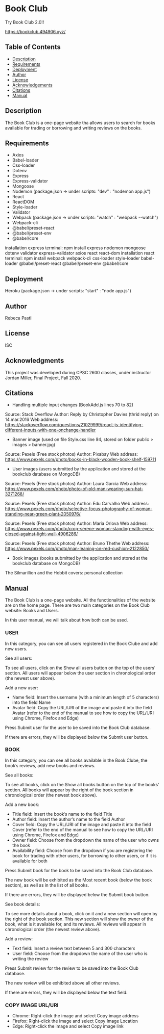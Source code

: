 # Book Club

Try Book Club 2.0!!

https://bookclub.494906.xyz/

## Table of Contents
* [Description](#description)
* [Requirements](#requirements)
* [Deployment](#deployment)
* [Author](#author)
* [License](#license)
* [Acknowledgements](#acknowledgments)
* [Citations](#citations)
* [Manual](#manual)

## Description

The Book Club is a one-page website tha allows users to search for books available for trading or borrowing and writing reviews on the books.

## Requirements

- Axios
- Babel-loader
- Css-loader
- Dotenv
- Express
- Express-validator
- Mongoose
- Nodemon (package.json -> under scripts: "dev" : "nodemon app.js")
- React
- ReactDOM
- Style-loader 
- Validator
- Webpack (package.json -> under scripts: "watch" : "webpack --watch")
- Webpack-cli 
- @babel/preset-react 
- @babel/preset-env 
- @babel/core

installation express terminal: npm install express nodemon mongoose dotenv validator express-validator axios react react-dom
installation react terminal: npm install webpack webpack-cli css-loader style-loader babel-loader @babel/preset-react @babel/preset-env @babel/core 

## Deployment

Heroku (package.json -> under scripts: "start" : "node app.js")

## Author

Rebeca Pastl

## License

ISC

## Acknowledgments

This project was developed during CPSC 2600 classes, under instructor Jordan Miller, Final Project, Fall 2020.

## Citations

-	Handling multiple input changes (BookAdd.js lines 70 to 82) 

Source: Stack Overflow
Author: Reply by Christopher Davies (thrid reply) on 14.mar.2016
Web address: https://stackoverflow.com/questions/21029999/react-js-identifying-different-inputs-with-one-onchange-handler

-	Banner image (used on file Style.css line 94, stored on folder public > images > banner.jpg) 

Source: Pexels (Free stock photos)
Author: Pixabay
Web address: https://www.pexels.com/photo/books-in-black-wooden-book-shelf-159711

-	User images (users submitted by the application and stored at the bookclub database on MongoDB)

Source: Pexels (Free stock photos)
Author: Laura Garcia
Web address: https://www.pexels.com/photo/photo-of-old-man-wearing-sun-hat-3271268/

Source: Pexels (Free stock photos)
Author: Edu Carvalho
Web address: https://www.pexels.com/photo/selective-focus-photography-of-woman-standing-near-green-plant-2050976/

Source: Pexels (Free stock photos)
Author: Maria Orlova
Web address: https://www.pexels.com/photo/crop-serene-woman-standing-with-eyes-closed-against-light-wall-4906286/

Source: Pexels (Free stock photos)
Author: Bruno Thethe
Web address: https://www.pexels.com/photo/man-leaning-on-red-cushion-2122850/

-	Book images (books submitted by the application and stored at the bookclub database on MongoDB)

The Silmarillion and the Hobbit covers: personal collection

## Manual

The Book Club is a one-page website. All the functionalities of the website are on the home page. There are two main categories on the Book Club website: Books and Users.

In this user manual, we will talk about how both can be used.

### USER

In this category, you can see all users registered in the Book Clube and add new users.

See all users:

To see all users, click on the Show all users button on the top of the users’ section. All users will appear below the user section in chronological order (the newest user above).

Add a new user:

-	Name field: 
Insert the username (with a minimum length of 5 characters) into the field Name
-	Avatar field:
Copy the URL/URI of the image and paste it into the field Avatar (refer to the end of the manual to see how to copy the URL/URI using Chrome, Firefox and Edge)

Press Submit user for the user to be saved into the Book Club database.

If there are errors, they will be displayed below the Submit user button. 

### BOOK

In this category, you can see all books available in the Book Clube, the book’s reviews, add new books and reviews.

See all books:

To see all books, click on the Show all books button on the top of the books’ section. All books will appear by the right of the book section in chronological order (the newest book above).

Add a new book:

-	Title field: 
Insert the book’s name to the field Title
-	Author field:
Insert the author’s name to the field Author
-	Cover field:
Copy the URL/URI of the image and paste it into the field Cover (refer to the end of the manual to see how to copy the URL/URI using Chrome, Firefox and Edge)
-	Owner field:
Choose from the dropdown the name of the user who owns the book
-	Availability field:
Choose from the dropdown if you are registering the book for trading with other users, for borrowing to other users, or if it is available for both

Press Submit book for the book to be saved into the Book Club database.

The new book will be exhibited as the Most recent book (below the book section), as well as in the list of all books.

If there are errors, they will be displayed below the Submit book button. 

See book details:

To see more details about a book, click on it and a new section will open by the right of the book section. This new section will show the owner of the book, what is it available for, and its reviews.  All reviews will appear in chronological order (the newest review above).

Add a review:

-	Text field:
Insert a review text between 5 and 300 characters
-	User field:
Choose from the dropdown the name of the user who is writing the review

Press Submit review for the review to be saved into the Book Club database.

The new review will be exhibited above all other reviews.

If there are errors, they will be displayed below the text field.

### COPY IMAGE URL/URI

- Chrome: Right-click the image and select Copy image address
- Firefox: Right-click the image and select Copy Image Location
- Edge: Right-click the image and select Copy image link
